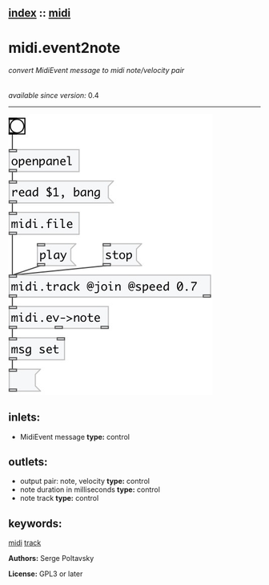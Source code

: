 [index](index.html) :: [midi](category_midi.html)
---

# midi.event2note

###### convert MidiEvent message to midi note/velocity pair

*available since version:* 0.4

---




[![example](../examples/img/midi.event2note.jpg)](../examples/pd/midi.event2note.pd)









## inlets:

* MidiEvent message 
__type:__ control<br>



## outlets:

* output pair: note, velocity
__type:__ control<br>
* note duration in milliseconds
__type:__ control<br>
* note track
__type:__ control<br>



## keywords:

[midi](keywords/midi.html)
[track](keywords/track.html)






**Authors:** Serge Poltavsky




**License:** GPL3 or later






